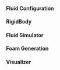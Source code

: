 #### Fluid Configuration

#### RigidBody

#### Fluid Simulator

#### Foam Generation

#### Visualizer